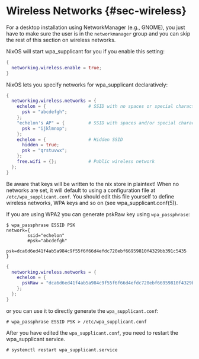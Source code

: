 # Wireless Networks {#sec-wireless}

For a desktop installation using NetworkManager (e.g., GNOME), you just
have to make sure the user is in the `networkmanager` group and you can
skip the rest of this section on wireless networks.

NixOS will start wpa_supplicant for you if you enable this setting:

```nix
{
  networking.wireless.enable = true;
}
```

NixOS lets you specify networks for wpa_supplicant declaratively:

```nix
{
  networking.wireless.networks = {
    echelon = {                # SSID with no spaces or special characters
      psk = "abcdefgh";
    };
    "echelon's AP" = {         # SSID with spaces and/or special characters
      psk = "ijklmnop";
    };
    echelon = {                # Hidden SSID
      hidden = true;
      psk = "qrstuvwx";
    };
    free.wifi = {};            # Public wireless network
  };
}
```

Be aware that keys will be written to the nix store in plaintext! When
no networks are set, it will default to using a configuration file at
`/etc/wpa_supplicant.conf`. You should edit this file yourself to define
wireless networks, WPA keys and so on (see wpa_supplicant.conf(5)).

If you are using WPA2 you can generate pskRaw key using
`wpa_passphrase`:

```ShellSession
$ wpa_passphrase ESSID PSK
network={
        ssid="echelon"
        #psk="abcdefgh"
        psk=dca6d6ed41f4ab5a984c9f55f6f66d4efdc720ebf66959810f4329bb391c5435
}
```

```nix
{
  networking.wireless.networks = {
    echelon = {
      pskRaw = "dca6d6ed41f4ab5a984c9f55f6f66d4efdc720ebf66959810f4329bb391c5435";
    };
  };
}
```

or you can use it to directly generate the `wpa_supplicant.conf`:

```ShellSession
# wpa_passphrase ESSID PSK > /etc/wpa_supplicant.conf
```

After you have edited the `wpa_supplicant.conf`, you need to restart the
wpa_supplicant service.

```ShellSession
# systemctl restart wpa_supplicant.service
```

